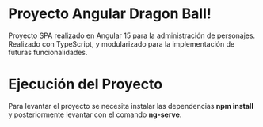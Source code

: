 # Proyecto Angular Dragon Ball!

Proyecto SPA realizado en Angular 15 para la administración de personajes. Realizado con TypeScript, y modularizado para la implementación de futuras funcionalidades.

# Ejecución del Proyecto
Para levantar el proyecto se necesita instalar las dependencias **npm install** y posteriormente levantar con el comando **ng-serve**.
